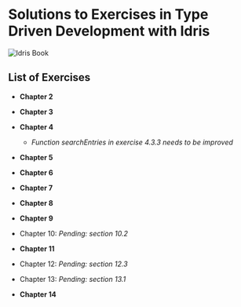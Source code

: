 # Solutions to Exercises in Type Driven Development with Idris

![Idris Book](https://images.manning.com/720/960/resize/book/1/453215a-afa1-443f-9f2d-3b6bf24c34db/Brady-TDDI-HI.png)

## List of Exercises

* **Chapter 2**

* **Chapter 3**

* **Chapter 4**
    - *Function searchEntries in exercise 4.3.3 needs to be improved*

* **Chapter 5**

* **Chapter 6**

* **Chapter 7**

* **Chapter 8**

* **Chapter 9**

* Chapter 10: *Pending: section 10.2*

* **Chapter 11**

* Chapter 12: *Pending: section 12.3*

* Chapter 13: *Pending: section 13.1*

* **Chapter 14**

